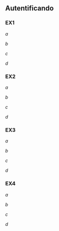 ## Autentificando

### EX1 

*a* 

*b* 

*c*

*d*


### EX2

*a* 

*b* 

*c*

*d*


### EX3

*a* 

*b* 

*c*

*d*


### EX4

*a* 

*b* 

*c*

*d*
